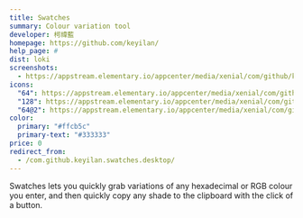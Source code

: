 ```yaml
---
title: Swatches
summary: Colour variation tool
developer: 柯禕藍
homepage: https://github.com/keyilan/
help_page: #
dist: loki
screenshots:
  - https://appstream.elementary.io/appcenter/media/xenial/com/github/keyilan.swatches/4694231EC032C16929FC167E8E3CAC20/screenshots/image-1_orig.png
icons:
  "64": https://appstream.elementary.io/appcenter/media/xenial/com/github/keyilan.swatches/4694231EC032C16929FC167E8E3CAC20/icons/64x64/com.github.keyilan.swatches_com.github.keyilan.swatches.png
  "128": https://appstream.elementary.io/appcenter/media/xenial/com/github/keyilan.swatches/4694231EC032C16929FC167E8E3CAC20/icons/128x128/com.github.keyilan.swatches_com.github.keyilan.swatches.png
  "64@2": https://appstream.elementary.io/appcenter/media/xenial/com/github/keyilan.swatches/4694231EC032C16929FC167E8E3CAC20/icons/64x64@2/com.github.keyilan.swatches_com.github.keyilan.swatches.png
color:
  primary: "#ffcb5c"
  primary-text: "#333333"
price: 0
redirect_from:
  - /com.github.keyilan.swatches.desktop/
---
```


<p>Swatches lets you quickly grab variations of any hexadecimal or RGB colour you enter, and then quickly copy any shade to the clipboard with the click of a button.</p>